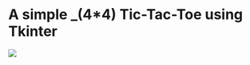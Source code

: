 # A simple _(4*4) Tic-Tac-Toe using Tkinter
![](https://github.com/shazx06/Tic-Tac-Toe/blob/main/game.png)
